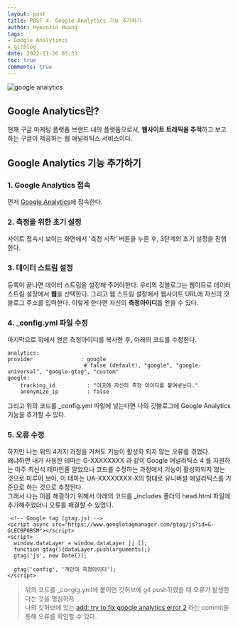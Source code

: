 ```yaml
---
layout: post
title: POST 4. Google Analytics 기능 추가하기
author: HyeonJin Hwang
tags:
- Google Analytincs
- gitblog
date: 2022-11-26 03:33 
toc: true
comments: true
---
```

![google analytics](https://4011092965-files.gitbook.io/~/files/v0/b/gitbook-legacy-files/o/assets%2F-M-w1z_NmDJj_bLdi8oT%2F-M6hAg88_piV3pcKs8T4%2F-M6lqt8OK2CV7M-vK1pD%2F%E1%84%80%E1%85%AE%E1%84%80%E1%85%B3%E1%86%AF-%E1%84%8B%E1%85%A2%E1%84%82%E1%85%A5%E1%86%AF%E1%84%85%E1%85%B5%E1%84%90%E1%85%B5%E1%86%A8%E1%84%89%E1%85%B3-%E1%84%85%E1%85%A9%E1%84%80%E1%85%A9.jpg?alt=media&token=56ff2110-c0ce-4680-91cf-5fd319387db7)

## Google Analytics란? 
현재 구글 마케팅 플랫폼 브랜드 내의 플랫폼으로서, **웹사이트 트래픽을 추적**하고 보고하는 구글이 제공하는 웹 애널리틱스 서비스이다.     

## Google Analytics 기능 추가하기

### 1. Google Analytics 접속
먼저 [Google Analytics](https://analytics.google.com/analytics/web/provision/?authuser=1#/provision)에 접속한다.


### 2. 측정을 위한 초기 설정
사이트 접속시 보이는 화면에서 '측정 시작' 버튼을 누른 후, 3단계의 초기 설정을 진행한다.


### 3. 데이터 스트림 설정
등록이 끝나면 데이터 스트림을 설정해 주어야한다. 우리의 깃블로그는 웹이므로 데이터 스트림 설정에서 **웹**을 선택한다.
그리고 웹 스트림 설정에서 웹사이트 URL에 자신의 깃블로그 주소를 입력한다.
이렇게 한다면 자신의 **측정아이디**를 얻을 수 있다.


### 4. _config.yml 파일 수정
마지막으로 위에서 얻은 측정아이디를 복사한 후, 아래의 코드를 수정한다.



    analytics:
    provider               : google
                            # false (default), "google", "google-universal", "google-gtag", "custom"
    google:
        tracking_id          : "이곳에 자신의 측정 아이디를 붙여넣는다."
        anonymize_ip         : false 


 그리고 위의 코드를 _config.yml 파일에 넣는다면 나의 깃블로그에 Google Analytics 기능을 추가할 수 있다.    


### 5. 오류 수정
 하지만 나는 위의 4가지 과정을 거쳐도 기능이 활성화 되지 않는 오류를 겪었다.   
 왜냐하면 내가 사용한 테마는 G-XXXXXXXX 과 같이 Google 애널리틱스 4 를 지원하는 아주 최신식 테마인줄 알았으나 코드를 수정하는 과정에서 기능이 활성화되지 않는 것으로 미루어 보아, 이 테마는 UA-XXXXXXXX-X의 형태로 유니버설 애널리틱스를 기준으로 하는 것으로 추정된다.    
 그래서 나는 이를 해결하기 위해서 아래의 코드를 _includes 폴더의 head.html 파일에 추가해주었더니 오류를 해결할 수 있었다.      

~~~ 
 <!-- Google tag (gtag.js) -->
<script async src="https://www.googletagmanager.com/gtag/js?id=G-GLECBP0BSM"></script>
<script>
  window.dataLayer = window.dataLayer || [];
  function gtag(){dataLayer.push(arguments);}
  gtag('js', new Date());

  gtag('config', '개인의 측정아이디');
</script>
~~~


> 위의 코드를 _congig.yml에 붙이면 깃허브에 git push하였을 때 오류가 발생한다는 것을 명심하자    
> 나의 깃허브에 있는 [add: try to fix google analytics error 2](https://github.com/hyeonjin6530/hyeonjin6530.github.io/commit/58c388f487f785470ff13f7ec1ab44aabff0c47e) 라는 commit을 통해 오류를 확인할 수 있다.